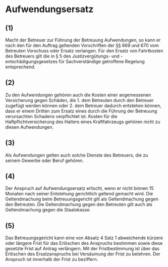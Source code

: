 # Aufwendungsersatz



## (1)

 Macht der Betreuer zur Führung der Betreuung Aufwendungen, so kann er nach den für den Auftrag geltenden Vorschriften der §§ 669 und 670 vom Betreuten Vorschuss oder Ersatz verlangen. Für den Ersatz von Fahrtkosten des Betreuers gilt die in § 5 des Justizvergütungs- und -entschädigungsgesetzes für Sachverständige getroffene Regelung entsprechend.

## (2)

 Zu den Aufwendungen gehören auch die Kosten einer angemessenen Versicherung gegen Schäden, die  1.
 dem Betreuten durch den Betreuer zugefügt werden können oder
 2.
 dem Betreuer dadurch entstehen können, dass er einem Dritten zum Ersatz eines durch die Führung der Betreuung verursachten Schadens verpflichtet ist.
Kosten für die Haftpflichtversicherung des Halters eines Kraftfahrzeugs gehören nicht zu diesen Aufwendungen.

## (3)

 Als Aufwendungen gelten auch solche Dienste des Betreuers, die zu seinem Gewerbe oder Beruf gehören.

## (4)

 Der Anspruch auf Aufwendungsersatz erlischt, wenn er nicht binnen 15 Monaten nach seiner Entstehung gerichtlich geltend gemacht wird. Die Geltendmachung beim Betreuungsgericht gilt als Geltendmachung gegen den Betreuten. Die Geltendmachung gegen den Betreuten gilt auch als Geltendmachung gegen die Staatskasse.

## (5)

 Das Betreuungsgericht kann eine von Absatz 4 Satz 1 abweichende kürzere oder längere Frist für das Erlöschen des Anspruchs bestimmen sowie diese gesetzte Frist auf Antrag verlängern. Mit der Fristbestimmung ist über das Erlöschen des Ersatzanspruchs bei Versäumung der Frist zu belehren. Der Anspruch ist innerhalb der Frist zu beziffern. 


